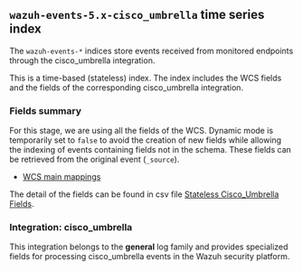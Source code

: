 ## `wazuh-events-5.x-cisco_umbrella` time series index

The `wazuh-events-*` indices store events received from monitored endpoints through the cisco_umbrella integration.

This is a time-based (stateless) index. The index includes the WCS fields and the fields of the corresponding cisco_umbrella integration.

### Fields summary

For this stage, we are using all the fields of the WCS. Dynamic mode is temporarily set to `false` to avoid the creation of new fields while allowing the indexing of events containing fields not in the schema. These fields can be retrieved from the original event (`_source`).

- [WCS main mappings](../../stateless/docs/fields.csv)

The detail of the fields can be found in csv file [Stateless Cisco_Umbrella Fields](fields.csv).

### Integration: cisco_umbrella

This integration belongs to the **general** log family and provides specialized fields for processing cisco_umbrella events in the Wazuh security platform.
